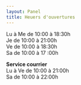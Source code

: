 ```yaml
---
layout: Panel
title: Heuers d'ouvertures
---
```

Lu à Me de 10:00 à 18:30h  
Je de 10:00 à 21:00h  
Ve de 10:00 à 18:30h  
Sa de 10:00 à 17 :00h  

**Service courrier**  
Lu à Ve de 10:00 à 21:00h  
Sa de 10:00 à 22:00h  
